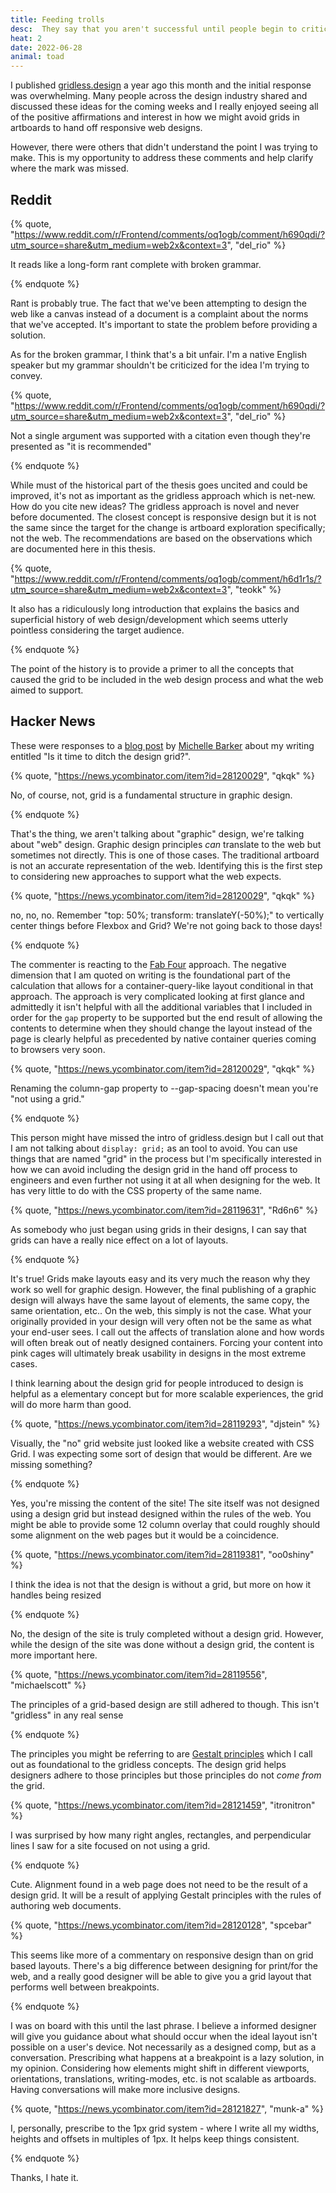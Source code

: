```yaml
---
title: Feeding trolls
desc:  They say that you aren't successful until people begin to criticize your work.
heat: 2
date: 2022-06-28
animal: toad
---
```


I published [gridless.design](https://gridless.design) a year ago this month and the initial response was overwhelming. Many people across the design industry shared and discussed these ideas for the coming weeks and I really enjoyed seeing all of the positive affirmations and interest in how we might avoid grids in artboards to hand off responsive web designs.

However, there were others that didn't understand the point I was trying to make. This is my opportunity to address these comments and help clarify where the mark was missed.

## Reddit

{% quote, "https://www.reddit.com/r/Frontend/comments/oq1ogb/comment/h690qdi/?utm_source=share&utm_medium=web2x&context=3", "del_rio" %}

It reads like a long-form rant complete with broken grammar.

{% endquote %}

Rant is probably true. The fact that we've been attempting to design the web like a canvas instead of a document is a complaint about the norms that we've accepted. It's important to state the problem before providing a solution.

As for the broken grammar, I think that's a bit unfair. I'm a native English speaker but my grammar shouldn't be criticized for the idea I'm trying to convey.

{% quote, "https://www.reddit.com/r/Frontend/comments/oq1ogb/comment/h690qdi/?utm_source=share&utm_medium=web2x&context=3", "del_rio" %}

Not a single argument was supported with a citation even though they're presented as "it is recommended"

{% endquote %}

While must of the historical part of the thesis goes uncited and could be improved, it's not as important as the gridless approach which is net-new. How do you cite new ideas? The gridless approach is novel and never before documented. The closest concept is responsive design but it is not the same since the target for the change is artboard exploration specifically; not the web. The recommendations are based on the observations which are documented here in this thesis.

{% quote, "https://www.reddit.com/r/Frontend/comments/oq1ogb/comment/h6d1r1s/?utm_source=share&utm_medium=web2x&context=3", "teokk" %}

It also has a ridiculously long introduction that explains the basics and superficial history of web design/development which seems utterly pointless considering the target audience.

{% endquote %}

The point of the history is to provide a primer to all the concepts that caused the grid to be included in the web design process and what the web aimed to support.

## Hacker News

These were responses to a [blog post](https://css-irl.info/is-it-time-to-ditch-the-design-grid/) by [Michelle Barker](https://michellebarker.co.uk/) about my writing entitled "Is it time to ditch the design grid?".

{% quote, "https://news.ycombinator.com/item?id=28120029", "qkqk" %}

No, of course, not, grid is a fundamental structure in graphic design.

{% endquote %}

That's the thing, we aren't talking about "graphic" design, we're talking about "web" design. Graphic design principles _can_ translate to the web but sometimes not directly. This is one of those cases. The traditional artboard is not an accurate representation of the web. Identifying this is the first step to considering new approaches to support what the web expects.

{% quote, "https://news.ycombinator.com/item?id=28120029", "qkqk" %}

no, no, no. Remember "top: 50%; transform: translateY(-50%);" to vertically center things before Flexbox and Grid? We're not going back to those days!

{% endquote %}

The commenter is reacting to the [Fab Four](https://www.freecodecamp.org/news/the-fab-four-technique-to-create-responsive-emails-without-media-queries-baf11fdfa848/) approach. The negative dimension that I am quoted on writing is the foundational part of the calculation that allows for a container-query-like layout conditional in that approach. The approach is very complicated looking at first glance and admittedly it isn't helpful with all the additional variables that I included in order for the `gap` property to be supported but the end result of allowing the contents to determine when they should change the layout instead of the page is clearly helpful as precedented by native container queries coming to browsers very soon.

{% quote, "https://news.ycombinator.com/item?id=28120029", "qkqk" %}

Renaming the column-gap property to --gap-spacing doesn't mean you're "not using a grid."

{% endquote %}

This person might have missed the intro of gridless.design but I call out that I am not talking about `display: grid;` as an tool to avoid. You can use things that are named "grid" in the process but I'm specifically interested in how we can avoid including the design grid in the hand off process to engineers and even further not using it at all when designing for the web. It has very little to do with the CSS property of the same name.

{% quote, "https://news.ycombinator.com/item?id=28119631", "Rd6n6" %}

As somebody who just began using grids in their designs, I can say that grids can have a really nice effect on a lot of layouts.

{% endquote %}

It's true! Grids make layouts easy and its very much the reason why they work so well for graphic design. However, the final publishing of a graphic design will always have the same layout of elements, the same copy, the same orientation, etc.. On the web, this simply is not the case. What your originally provided in your design will very often not be the same as what your end-user sees. I call out the affects of translation alone and how words will often break out of neatly designed containers. Forcing your content into pink cages will ultimately break usability in designs in the most extreme cases.

I think learning about the design grid for people introduced to design is helpful as a elementary concept but for more scalable experiences, the grid will do more harm than good.

{% quote, "https://news.ycombinator.com/item?id=28119293", "djstein" %}

Visually, the "no" grid website just looked like a website created with CSS Grid. I was expecting some sort of design that would be different. Are we missing something?

{% endquote %}

Yes, you're missing the content of the site! The site itself was not designed using a design grid but instead designed within the rules of the web. You might be able to provide some 12 column overlay that could roughly should some alignment on the web pages but it would be a coincidence.

{% quote, "https://news.ycombinator.com/item?id=28119381", "oo0shiny" %}

I think the idea is not that the design is without a grid, but more on how it handles being resized

{% endquote %}

No, the design of the site is truly completed without a design grid. However, while the design of the site was done without a design grid, the content is more important here.

{% quote, "https://news.ycombinator.com/item?id=28119556", "michaelscott" %}

The principles of a grid-based design are still adhered to though. This isn't "gridless" in any real sense

{% endquote %}

The principles you might be referring to are [Gestalt principles](https://www.smashingmagazine.com/2014/03/design-principles-visual-perception-and-the-principles-of-gestalt/) which I call out as foundational to the gridless concepts. The design grid helps designers adhere to those principles but those principles do not _come from_ the grid.

{% quote, "https://news.ycombinator.com/item?id=28121459", "itronitron" %}

I was surprised by how many right angles, rectangles, and perpendicular lines I saw for a site focused on not using a grid.

{% endquote %}

Cute. Alignment found in a web page does not need to be the result of a design grid. It will be a result of applying Gestalt principles with the rules of authoring web documents.

{% quote, "https://news.ycombinator.com/item?id=28120128", "spcebar" %}

This seems like more of a commentary on responsive design than on grid based layouts. There's a big difference between designing for print/for the web, and a really good designer will be able to give you a grid layout that performs well between breakpoints.

{% endquote %}

I was on board with this until the last phrase. I believe a informed designer will give you guidance about what should occur when the ideal layout isn't possible on a user's device. Not necessarily as a designed comp, but as a conversation. Prescribing what happens at a breakpoint is a lazy solution, in my opinion. Considering how elements might shift in different viewports, orientations, translations, writing-modes, etc. is not scalable as artboards. Having conversations will make more inclusive designs.

{% quote, "https://news.ycombinator.com/item?id=28121827", "munk-a" %}

I, personally, prescribe to the 1px grid system - where I write all my widths, heights and offsets in multiples of 1px. It helps keep things consistent.

{% endquote %}

Thanks, I hate it.